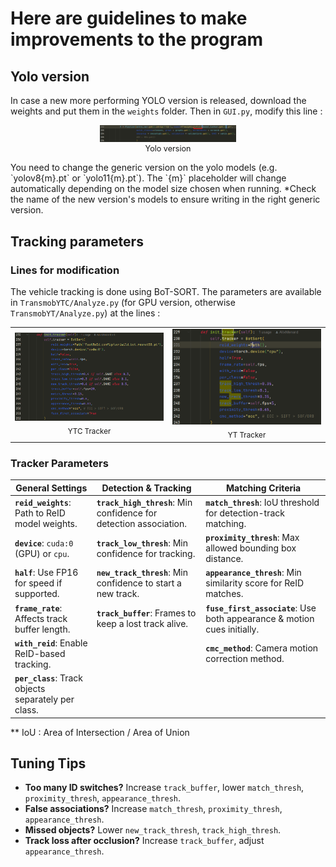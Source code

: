 # Here are guidelines to make improvements to the program

## Yolo version

In case a new more performing YOLO version is released, download the weights and put them in the `weights` folder. Then in `GUI.py`, modify this line :
<p align="center">
  <figure style="display: inline-block; text-align: center; margin: 0 10px;">
    <img src="images/YOLO_version.png?raw=true" alt="Yolo version" title="Yolo version" width="45%"/>
    <figcaption style="font-size: 0.9em;">Yolo version</figcaption>
  </figure>
</p>
You need to change the generic version on the yolo models (e.g. `yolov8{m}.pt` or `yolo11{m}.pt`). The `{m}` placeholder will change automatically depending on the model size chosen when running. *Check the name of the new version's models to ensure writing in the right generic version.

## Tracking parameters

### Lines for modification

The vehicle tracking is done using BoT-SORT. The parameters are available in `TransmobYTC/Analyze.py` (for GPU version, otherwise `TransmobYT/Analyze.py`) at the lines :
<table>
  <tr>
    <td align="center" width="45%">
      <img src="images/Tracker_YTC.png?raw=true" alt="YTC tracker" title="YTC tracker"/>
      <br/><sub>YTC Tracker</sub>
    </td>
    <td align="center" width="45%">
      <img src="images/Tracker_YT.png?raw=true" alt="YT tracker" title="YT tracker"/>
      <br/><sub>YT Tracker</sub>
    </td>
  </tr>
</table>

### Tracker Parameters

| General Settings      | Detection & Tracking        | Matching Criteria        |
|----------------------|----------------------------|--------------------------|
| **`reid_weights`**: Path to ReID model weights. | **`track_high_thresh`**: Min confidence for detection association. | **`match_thresh`**: IoU threshold for detection-track matching. |
| **`device`**: `cuda:0` (GPU) or `cpu`. | **`track_low_thresh`**: Min confidence for tracking. | **`proximity_thresh`**: Max allowed bounding box distance. |
| **`half`**: Use FP16 for speed if supported. | **`new_track_thresh`**: Min confidence to start a new track. | **`appearance_thresh`**: Min similarity score for ReID matches. |
| **`frame_rate`**: Affects track buffer length. | **`track_buffer`**: Frames to keep a lost track alive. | **`fuse_first_associate`**: Use both appearance & motion cues initially. |
| **`with_reid`**: Enable ReID-based tracking. | | **`cmc_method`**: Camera motion correction method. |
| **`per_class`**: Track objects separately per class. |   |   |


*\* IoU : Area of Intersection / Area of Union

## Tuning Tips
- **Too many ID switches?** Increase `track_buffer`, lower `match_thresh`, `proximity_thresh`, `appearance_thresh`.
- **False associations?** Increase `match_thresh`, `proximity_thresh`, `appearance_thresh`.
- **Missed objects?** Lower `new_track_thresh`, `track_high_thresh`.
- **Track loss after occlusion?** Increase `track_buffer`, adjust `appearance_thresh`.


